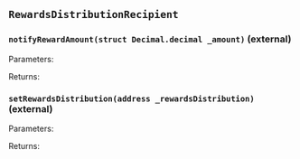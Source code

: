 ## `RewardsDistributionRecipient`







### `notifyRewardAmount(struct Decimal.decimal _amount)` (external)





Parameters:

Returns:
### `setRewardsDistribution(address _rewardsDistribution)` (external)





Parameters:

Returns:
